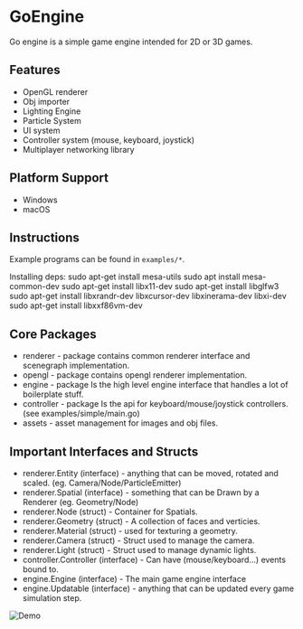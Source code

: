 # GoEngine

Go engine is a simple game engine intended for 2D or 3D games.

## Features

- OpenGL renderer
- Obj importer
- Lighting Engine
- Particle System
- UI system
- Controller system (mouse, keyboard, joystick)
- Multiplayer networking library

## Platform Support

- Windows
- macOS

## Instructions

Example programs can be found in `examples/*`.

Installing deps:
sudo apt-get install mesa-utils
sudo apt install mesa-common-dev
sudo apt-get install libx11-dev
sudo apt-get install libglfw3
sudo apt-get install libxrandr-dev libxcursor-dev libxinerama-dev libxi-dev
sudo apt-get install libxxf86vm-dev

## Core Packages

- renderer - package contains common renderer interface and scenegraph implementation.
- opengl - package contains opengl renderer implementation.
- engine - package Is the high level engine interface that handles a lot of boilerplate stuff.
- controller - package Is the api for keyboard/mouse/joystick controllers. (see examples/simple/main.go)
- assets - asset management for images and obj files.

## Important Interfaces and Structs

- renderer.Entity (interface) - anything that can be moved, rotated and scaled. (eg. Camera/Node/ParticleEmitter)
- renderer.Spatial (interface) - something that can be Drawn by a Renderer (eg. Geometry/Node)
- renderer.Node (struct) - Container for Spatials.
- renderer.Geometry (struct) - A collection of faces and verticies.
- renderer.Material (struct) - used for texturing a geometry.
- renderer.Camera (struct) - Struct used to manage the camera.
- renderer.Light (struct) - Struct used to manage dynamic lights.
- controller.Controller (interface) - Can have (mouse/keyboard...) events bound to.
- engine.Engine (interface) - The main game engine interface
- engine.Updatable (interface) - anything that can be updated every game simulation step.

![Demo](http://i.imgur.com/toTtrxp.jpg)
